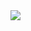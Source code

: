 <a target="_blank" href="https://github.com/anuraghazra/github-readme-stats">
  <img align="left" src="https://github-readme-stats.vercel.app/api?username=ParanoidAndroid19&count_private=true&show_icons=true&hide=stars&include_all_commits=true&hide_rank=true&bg_color=ffffff00&hide_border=true&icon_color=805AD5&text_color=718096" />
</a>

<!--
<a target="_blank" href="http://ionicabizau.github.io/github-profile-languages/?user=ParanoidAndroid19">
  <img width="203" height="204" src="https://user-images.githubusercontent.com/30766392/90114065-d43b8400-dd6f-11ea-9661-2f5924fde5c5.png" />
</a>
<a target="_blank" href="http://ionicabizau.github.io/github-profile-languages/?user=ParanoidAndroid19">
  <img width="112" height="138" src="https://user-images.githubusercontent.com/30766392/90114079-d867a180-dd6f-11ea-937a-b4f9137044d7.png" />
</a>
-->

<!--
[![Source's github stats](https://github-readme-stats.vercel.app/api?username=ParanoidAndroid19&count_private=true&show_icons=true&hide=stars&include_all_commits=true&hide_rank=true)](https://github.com/anuraghazra/github-readme-stats)
[![Top Langs](https://github-readme-stats.vercel.app/api/top-langs/?username=ParanoidAndroid19&layout=compact&hide=swift)](https://github.com/anuraghazra/github-readme-stats)
-->

<!--
<br/>
Languages and Tools:
<br/>
<p align="center"><img src="https://devicons.github.io/devicon/devicon.git/icons/android/android-original-wordmark.svg" alt="android" width="40" height="40"/> 
<img src="https://devicons.github.io/devicon/devicon.git/icons/css3/css3-original-wordmark.svg" alt="css3" width="40" height="40"/> 
  <img src="https://devicons.github.io/devicon/devicon.git/icons/express/express-original-wordmark.svg" alt="express" width="40" height="40"/> 
  <img src="https://devicons.github.io/devicon/devicon.git/icons/html5/html5-original-wordmark.svg" alt="html5" width="40" height="40"/> 
  <img src="https://devicons.github.io/devicon/devicon.git/icons/java/java-original-wordmark.svg" alt="java" width="40" height="40"/> 
  <img src="https://devicons.github.io/devicon/devicon.git/icons/javascript/javascript-original.svg" alt="javascript" width="40" height="40"/> 
  <img src="https://devicons.github.io/devicon/devicon.git/icons/mongodb/mongodb-original-wordmark.svg" alt="mongodb" width="40" height="40"/> 
  <img src="https://devicons.github.io/devicon/devicon.git/icons/mysql/mysql-original-wordmark.svg" alt="mysql" width="40" height="40"/> 
  <img src="https://devicons.github.io/devicon/devicon.git/icons/nodejs/nodejs-original-wordmark.svg" alt="nodejs" width="40" height="40"/> 
  <img src="https://devicons.github.io/devicon/devicon.git/icons/python/python-original.svg" alt="python" width="40" height="40"/>
  <img src="https://devicons.github.io/devicon/devicon.git/icons/react/react-original-wordmark.svg" alt="react" width="40" height="40"/> 
  <img src="https://www.vectorlogo.zone/logos/tensorflow/tensorflow-icon.svg" alt="tensorflow" width="40" height="40"/></p>
-->

<!--START_SECTION:waka-->
<!--END_SECTION:waka-->
